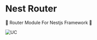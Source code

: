 # Nest Router
🔀 Router Module For Nestjs Framework 🐯


![UC](https://www.gannett-cdn.com/-mm-/438112d08852a5cf64fb668899b62a1c6abcfadb/c=0-104-5312-3105&r=x1683&c=3200x1680/local/-/media/2017/05/23/WIGroup/Appleton/636311326049773956-UC.jpg)
